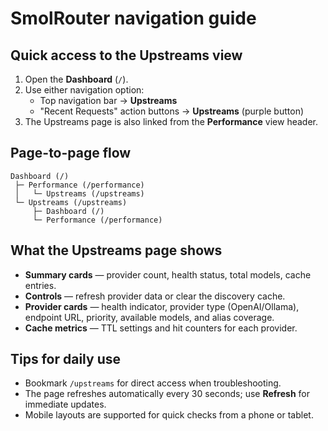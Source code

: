 # SmolRouter navigation guide

## Quick access to the Upstreams view

1. Open the **Dashboard** (`/`).
2. Use either navigation option:
   - Top navigation bar → **Upstreams**
   - "Recent Requests" action buttons → **Upstreams** (purple button)
3. The Upstreams page is also linked from the **Performance** view header.

## Page-to-page flow

```
Dashboard (/)
 ├─ Performance (/performance)
 │   └─ Upstreams (/upstreams)
 └─ Upstreams (/upstreams)
     ├─ Dashboard (/)
     └─ Performance (/performance)
```

## What the Upstreams page shows

- **Summary cards** — provider count, health status, total models, cache entries.
- **Controls** — refresh provider data or clear the discovery cache.
- **Provider cards** — health indicator, provider type (OpenAI/Ollama), endpoint URL, priority, available models, and alias coverage.
- **Cache metrics** — TTL settings and hit counters for each provider.

## Tips for daily use

- Bookmark `/upstreams` for direct access when troubleshooting.
- The page refreshes automatically every 30 seconds; use **Refresh** for immediate updates.
- Mobile layouts are supported for quick checks from a phone or tablet.
